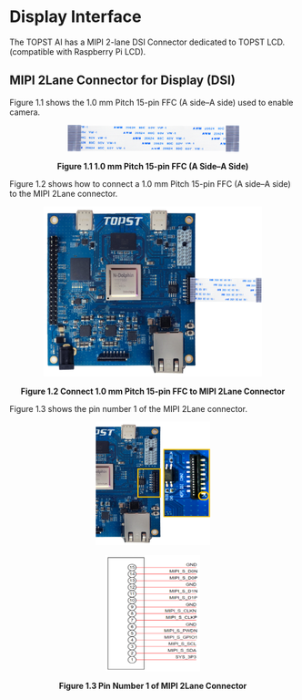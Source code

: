 ﻿# Display Interface

The TOPST AI has a MIPI 2-lane DSI Connector dedicated to TOPST LCD.
(compatible with Raspberry Pi LCD).

## MIPI 2Lane Connector for Display (DSI)

Figure 1.1 shows the 1.0 mm Pitch 15-pin FFC (A side–A side) used to
enable camera.
<p align="center"><img src="https://github.com/topst-development/Documentation/blob/main/TOPST-AI/Hardware/media/4. Display.image1.png"
style="width:3.15625in;height:0.49444in" /></p>
<p align="center"><strong>Figure 1.1 1.0 mm Pitch 15-pin FFC (A Side–A Side)</strong></p>

Figure 1.2 shows how to connect a 1.0 mm Pitch 15-pin FFC (A side–A
side) to the MIPI 2Lane connector.
<p align="center"><img src="https://github.com/topst-development/Documentation/blob/main/TOPST-AI/Hardware/media/4. Display.image2.png"
style="width:3.99296in;height:3.11502in" /></p>
<p align="center"><strong>Figure 1.2 Connect 1.0 mm Pitch 15-pin FFC to MIPI 2Lane Connector</strong></p>

Figure 1.3 shows the pin number 1 of the MIPI 2Lane connector.
<p align="center"><img src="https://github.com/topst-development/Documentation/blob/main/TOPST-AI/Hardware/media/4. Display.image3.png"
style="width:2.11458in;height:2.25515in" /></p>
<p align="center"><img src="https://github.com/topst-development/Documentation/blob/main/TOPST-AI/Hardware/media/4. Display.image4.png"
style="width:1.73299in;height:2.132in" /></p>
<p align="center"><strong>Figure 1.3 Pin Number 1 of MIPI 2Lane Connector</strong></p>

## 

